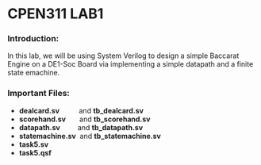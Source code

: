# CPEN311 LAB1

### Introduction:
In this lab, we will be using System Verilog to design a simple Baccarat Engine on a DE1-Soc Board via implementing a simple datapath and a finite state emachine.

### Important Files:
* **dealcard.sv** &nbsp; &nbsp;  &nbsp;  &nbsp;&nbsp; and **tb_dealcard.sv**
* **scorehand.sv** &nbsp;  &nbsp; &nbsp; and **tb_scorehand.sv**
* **datapath.sv** &nbsp;  &nbsp; &nbsp;  &nbsp; and **tb_datapath.sv**
* **statemachine.sv**&nbsp; and **tb_statemachine.sv**
* **task5.sv**
* **task5.qsf**
